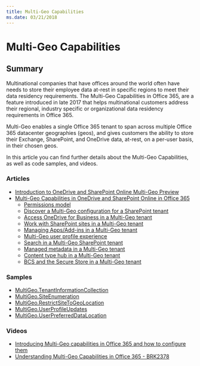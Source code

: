 ```yaml
---
title: Multi-Geo Capabilities
ms.date: 03/21/2018
---
```


# Multi-Geo Capabilities

## Summary
Multinational companies that have offices around the world often have needs to store their employee data at-rest in specific regions to meet their data residency requirements. The Multi-Geo Capabilities in Office 365, are a feature introduced in late 2017 that helps multinational customers address their regional, industry specific or organizational data residency requirements in Office 365.

Multi-Geo enables a single Office 365 tenant to span across multiple Office 365 datacenter geographies (geos), and gives customers the ability to store their Exchange, SharePoint, and OneDrive data, at-rest, on a per-user basis, in their chosen geos.

In this article you can find further details about the Multi-Geo Capabilities, as well as code samples, and videos. 

### Articles
* [Introduction to OneDrive and SharePoint Online Multi-Geo Preview](https://docs.microsoft.com/en-us/sharepoint/dev/solution-guidance/multigeo-introduction    )
* [Multi-Geo Capabilities in OneDrive and SharePoint Online in Office 365](https://technet.microsoft.com/library/094e86f2-9ff0-40ac-af31-28fcaba00c1d)
    * [Permissions model](https://docs.microsoft.com/en-us/sharepoint/dev/solution-guidance/multigeo-permissions)
    * [Discover a Multi-Geo configuration for a SharePoint tenant](https://docs.microsoft.com/en-us/sharepoint/dev/solution-guidance/multigeo-discovery)
    * [Access OneDrive for Business in a Multi-Geo tenant](https://docs.microsoft.com/en-us/sharepoint/dev/solution-guidance/multigeo-onedrive)
    * [Work with SharePoint sites in a Multi-Geo tenant](https://docs.microsoft.com/en-us/sharepoint/dev/solution-guidance/multigeo-sites)
    * [Managing Apps/Add-ins in a Multi-Geo tenant](https://docs.microsoft.com/en-us/sharepoint/dev/solution-guidance/multigeo-apps)
    * [Multi-Geo user profile experience](https://docs.microsoft.com/en-us/sharepoint/dev/solution-guidance/multigeo-userprofileexperience)
    * [Search in a Multi-Geo SharePoint tenant](https://docs.microsoft.com/en-us/sharepoint/dev/solution-guidance/multigeo-search)
    * [Managed metadata in a Multi-Geo tenant](https://docs.microsoft.com/en-us/sharepoint/dev/solution-guidance/multigeo-managedmetadata)
    * [Content type hub in a Multi-Geo tenant](https://docs.microsoft.com/en-us/sharepoint/dev/solution-guidance/multigeo-contenttypehub)
    * [BCS and the Secure Store in a Multi-Geo tenant](https://docs.microsoft.com/en-us/sharepoint/dev/solution-guidance/multigeo-bcsandsecurestore)

### Samples
* [MultiGeo.TenantInformationCollection](https://github.com/SharePoint/PnP/tree/master/Samples/MultiGeo.TenantInformationCollection)
* [MultiGeo.SiteEnumeration](https://github.com/SharePoint/PnP/tree/master/Samples/MultiGeo.SiteEnumeration)
* [MultiGeo.RestrictSiteToGeoLocation](https://github.com/SharePoint/PnP/tree/master/Samples/MultiGeo.RestrictSiteToGeoLocation)
* [MultiGeo.UserProfileUpdates](https://github.com/SharePoint/PnP/tree/master/Samples/MultiGeo.UserProfileUpdates)
* [MultiGeo.UserPreferredDataLocation](https://github.com/SharePoint/PnP/tree/master/Samples/MultiGeo.UserPreferredDataLocation)

### Videos
* [Introducing Multi-Geo capabilities in Office 365 and how to configure them](https://www.youtube.com/watch?v=3d9-Vt2fArk)
* [Understanding Multi-Geo Capabilities in Office 365 - BRK2378](https://www.youtube.com/watch?v=BuWoaqUDWPU)
